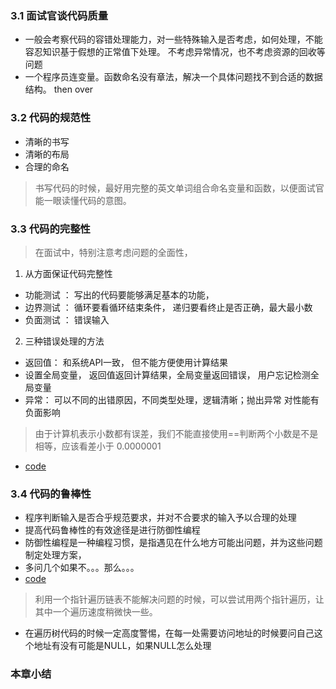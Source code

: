 ### 3.1 面试官谈代码质量* 一般会考察代码的容错处理能力，对一些特殊输入是否考虑，如何处理，不能容忍知识基于假想的正常值下处理。不考虑异常情况，也不考虑资源的回收等问题* 一个程序员连变量。函数命名没有章法，解决一个具体问题找不到合适的数据结构。 then over### 3.2 代码的规范性* 清晰的书写* 清晰的布局* 合理的命名> 书写代码的时候，最好用完整的英文单词组合命名变量和函数，以便面试官能一眼读懂代码的意图。### 3.3 代码的完整性> 在面试中，特别注意考虑问题的全面性，1. 从方面保证代码完整性* 功能测试 ： 写出的代码要能够满足基本的功能，* 边界测试 ： 循环要看循环结束条件， 递归要看终止是否正确，最大最小数* 负面测试 ： 错误输入2. 三种错误处理的方法* 返回值： 和系统API一致， 但不能方便使用计算结果* 设置全局变量， 返回值返回计算结果，全局变量返回错误， 用户忘记检测全局变量* 异常： 可以不同的出错原因，不同类型处理，逻辑清晰；抛出异常 对性能有负面影响> 由于计算机表示小数都有误差，我们不能直接使用==判断两个小数是不是相等，应该看差小于 0.0000001* [code](python代码/14_调整数组顺序使奇数位于偶数前面.py)### 3.4 代码的鲁棒性* 程序判断输入是否合乎规范要求，并对不合要求的输入予以合理的处理* 提高代码鲁棒性的有效途径是进行防御性编程* 防御性编程是一种编程习惯，是指遇见在什么地方可能出问题，并为这些问题制定处理方案，* 多问几个如果不。。。那么。。。* [code](python代码/15_链表中倒数第k个结点.py)> 利用一个指针遍历链表不能解决问题的时候，可以尝试用两个指针遍历，让其中一个遍历速度稍微快一些。* 在遍历树代码的时候一定高度警惕，在每一处需要访问地址的时候要问自己这个地址有没有可能是NULL，如果NULL怎么处理### 本章小结